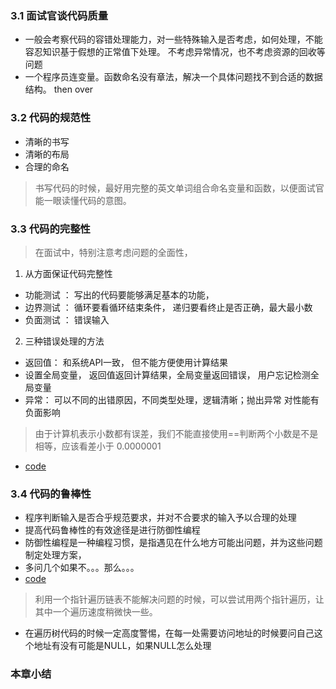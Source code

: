 ### 3.1 面试官谈代码质量* 一般会考察代码的容错处理能力，对一些特殊输入是否考虑，如何处理，不能容忍知识基于假想的正常值下处理。不考虑异常情况，也不考虑资源的回收等问题* 一个程序员连变量。函数命名没有章法，解决一个具体问题找不到合适的数据结构。 then over### 3.2 代码的规范性* 清晰的书写* 清晰的布局* 合理的命名> 书写代码的时候，最好用完整的英文单词组合命名变量和函数，以便面试官能一眼读懂代码的意图。### 3.3 代码的完整性> 在面试中，特别注意考虑问题的全面性，1. 从方面保证代码完整性* 功能测试 ： 写出的代码要能够满足基本的功能，* 边界测试 ： 循环要看循环结束条件， 递归要看终止是否正确，最大最小数* 负面测试 ： 错误输入2. 三种错误处理的方法* 返回值： 和系统API一致， 但不能方便使用计算结果* 设置全局变量， 返回值返回计算结果，全局变量返回错误， 用户忘记检测全局变量* 异常： 可以不同的出错原因，不同类型处理，逻辑清晰；抛出异常 对性能有负面影响> 由于计算机表示小数都有误差，我们不能直接使用==判断两个小数是不是相等，应该看差小于 0.0000001* [code](python代码/14_调整数组顺序使奇数位于偶数前面.py)### 3.4 代码的鲁棒性* 程序判断输入是否合乎规范要求，并对不合要求的输入予以合理的处理* 提高代码鲁棒性的有效途径是进行防御性编程* 防御性编程是一种编程习惯，是指遇见在什么地方可能出问题，并为这些问题制定处理方案，* 多问几个如果不。。。那么。。。* [code](python代码/15_链表中倒数第k个结点.py)> 利用一个指针遍历链表不能解决问题的时候，可以尝试用两个指针遍历，让其中一个遍历速度稍微快一些。* 在遍历树代码的时候一定高度警惕，在每一处需要访问地址的时候要问自己这个地址有没有可能是NULL，如果NULL怎么处理### 本章小结